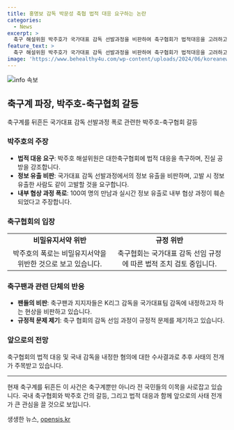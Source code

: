 ```yaml
---
title: 홍명보 감독 박문성 축협 법적 대응 요구하는 논란
categories:
  - News
excerpt: >
  축구 해설위원 박주호가 국가대표 감독 선발과정을 비판하여 축구협회가 법적대응을 고려하고 있음. 이에 축구계 내외부에서 비판이 이어지고, 박 위원은 협회의 법적대응에 대한 강한 반발을 피력하며 진실 공방을 예고. 또한, 대한축구협회 내부 정보 누출 문제와 관련된 비판도 고조되고 있음. 협회는 법적 대응을 검토 중이나 여론은 여전히 분분해 보인다.
feature_text: >
  축구 해설위원 박주호가 국가대표 감독 선발과정을 비판하여 축구협회가 법적대응을 고려하고 있음. 이에 축구계 내외부에서 비판이 이어지고, 박 위원은 협회의 법적대응에 대한 강한 반발을 피력하며 진실 공방을 예고. 또한, 대한축구협회 내부 정보 누출 문제와 관련된 비판도 고조되고 있음. 협회는 법적 대응을 검토 중이나 여론은 여전히 분분해 보인다.
image: 'https://www.behealthy4u.com/wp-content/uploads/2024/06/koreanews.jpg'
---
```


<p><img src="https://www.behealthy4u.com/wp-content/uploads/2024/06/koreanews.jpg" alt="info 속보" /></p>

<h2 data-ke-size="size26">축구계 파장, 박주호-축구협회 갈등</h2>

<p data-ke-size="size16">축구계를 뒤흔든 국가대표 감독 선발과정 폭로 관련한 박주호-축구협회 갈등</p>

<h3>박주호의 주장</h3>

<ul>
    <li><b>법적 대응 요구</b>: 박주호 해설위원은 대한축구협회에 법적 대응을 촉구하며, 진실 공방을 강조합니다.</li>
    <li><b>정보 유출 비판</b>: 국가대표 감독 선발과정에서의 정보 유출을 비판하며, 고발 시 정보 유출한 사람도 같이 고발할 것을 요구합니다.</li>
    <li><b>내부 협상 과정 폭로</b>: 100여 명의 만남과 실시간 정보 유출로 내부 협상 과정이 훼손되었다고 주장합니다.</li>
</ul>

<h3>축구협회의 입장</h3>

<table>
    <tr>
        <td style="text-align: center; height: 17px;"><b>비밀유지서약 위반</b></td>
        <td style="text-align: center; height: 17px;"><b>규정 위반</b></td>
    </tr>
    <tr>
        <td style="text-align: center; height: 17px;">박주호의 폭로는 비밀유지서약을 위반한 것으로 보고 있습니다.</td>
        <td style="text-align: center; height: 17px;">축구협회는 국가대표 감독 선임 규정에 따른 법적 조치 검토 중입니다.</td>
    </tr>
</table>

<h3>축구팬과 관련 단체의 반응</h3>

<ul>
    <li><b>팬들의 비판</b>: 축구팬과 지지자들은 K리그 감독을 국가대표팀 감독에 내정하고자 하는 현상을 비판하고 있습니다.</li>
    <li><b>규정적 문제 제기</b>: 축구 협회의 감독 선임 과정이 규정적 문제를 제기하고 있습니다.</li>
</ul>

<h3>앞으로의 전망</h3>

<p data-ke-size="size16">축구협회의 법적 대응 및 국내 감독을 내정한 혐의에 대한 수사결과로  추후 사태의 전개가 주목받고 있습니다.</p>

<hr>

<p data-ke-size="size16">현재 축구계를 뒤흔든 이 사건은 축구계뿐만 아니라 전 국민들의 이목을 사로잡고 있습니다. 국내 축구협회와 박주호 간의 갈등, 그리고 법적 대응과 함께 앞으로의 사태 전개가 큰 관심을 끌 것으로 보입니다.</p>
생생한 뉴스, <a href="https://opensis.kr" rel="dofollow">opensis.kr</a>


